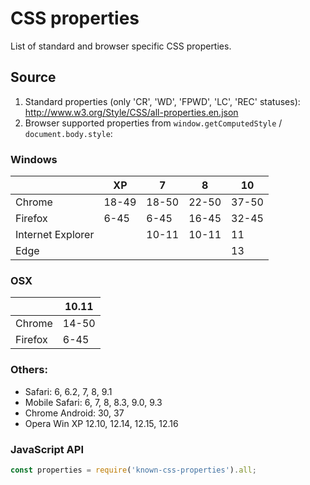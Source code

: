 # CSS properties

List of standard and browser specific CSS properties.

## Source

1. Standard properties (only 'CR', 'WD', 'FPWD', 'LC', 'REC' statuses): http://www.w3.org/Style/CSS/all-properties.en.json 
2. Browser supported properties from `window.getComputedStyle` / `document.body.style`:

 ### Windows
 |                   | XP     | 7      | 8      | 10     |
 | ----------------- | ------ | ------ | ------ | ------ |
 | Chrome            | 18-49  | 18-50  | 22-50  | 37-50  |
 | Firefox           | 6-45   | 6-45   | 16-45  | 32-45  |
 | Internet Explorer |        | 10-11  | 10-11  | 11     |
 | Edge              |        |        |        | 13     |

 ### OSX
 |                   | 10.11  |
 | ----------------- | ------ |
 | Chrome            | 14-50  |
 | Firefox           | 6-45   |

 ### Others:

 - Safari: 6, 6.2, 7, 8, 9.1
 - Mobile Safari: 6, 7, 8, 8.3, 9.0, 9.3
 - Chrome Android: 30, 37 
 - Opera Win XP 12.10, 12.14, 12.15, 12.16 

### JavaScript API

```js
const properties = require('known-css-properties').all;
```
